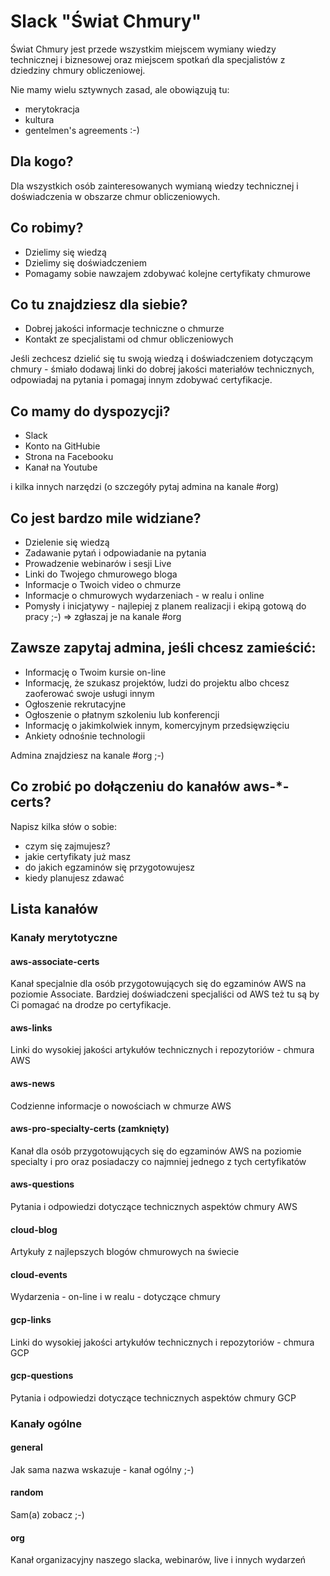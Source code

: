 # Slack "Świat Chmury"

Świat Chmury jest przede wszystkim miejscem wymiany wiedzy technicznej i biznesowej oraz miejscem spotkań dla specjalistów z dziedziny chmury obliczeniowej.

Nie mamy wielu sztywnych zasad, ale obowiązują tu:

- merytokracja
- kultura
- gentelmen's agreements :-)

## Dla kogo?

Dla wszystkich osób zainteresowanych wymianą wiedzy technicznej i doświadczenia w obszarze chmur obliczeniowych.

## Co robimy?

- Dzielimy się wiedzą
- Dzielimy się doświadczeniem
- Pomagamy sobie nawzajem zdobywać kolejne certyfikaty chmurowe

## Co tu znajdziesz dla siebie?

- Dobrej jakości informacje techniczne o chmurze
- Kontakt ze specjalistami od chmur obliczeniowych

Jeśli zechcesz dzielić się tu swoją wiedzą i doświadczeniem dotyczącym chmury - śmiało dodawaj linki do dobrej jakości materiałów technicznych, odpowiadaj na pytania i pomagaj innym zdobywać certyfikacje.

## Co mamy do dyspozycji?

- Slack
- Konto na GitHubie
- Strona na Facebooku
- Kanał na Youtube

i kilka innych narzędzi (o szczegóły pytaj admina na kanale #org)

## Co jest bardzo mile widziane?

- Dzielenie się wiedzą
- Zadawanie pytań i odpowiadanie na pytania
- Prowadzenie webinarów i sesji Live
- Linki do Twojego chmurowego bloga
- Informacje o Twoich video o chmurze
- Informacje o chmurowych wydarzeniach - w realu i online
- Pomysły i inicjatywy - najlepiej z planem realizacji i ekipą gotową do pracy ;-)
=> zgłaszaj je na kanale #org

## Zawsze zapytaj admina, jeśli chcesz zamieścić:

- Informację o Twoim kursie on-line
- Informację, że szukasz projektów, ludzi do projektu albo chcesz zaoferować swoje usługi innym
- Ogłoszenie rekrutacyjne
- Ogłoszenie o płatnym szkoleniu lub konferencji
- Informację o jakimkolwiek innym, komercyjnym przedsięwzięciu
- Ankiety odnośnie technologii

Admina znajdziesz na kanale #org ;-)

## Co zrobić po dołączeniu do kanałów aws-*-certs?

Napisz kilka słów o sobie:

- czym się zajmujesz?
- jakie certyfikaty już masz
- do jakich egzaminów się przygotowujesz
- kiedy planujesz zdawać

## Lista kanałów

### Kanały merytotyczne

#### aws-associate-certs

Kanał specjalnie dla osób przygotowujących się do egzaminów AWS na poziomie Associate.
Bardziej doświadczeni specjaliści od AWS też tu są by Ci pomagać na drodze po certyfikacje.

#### aws-links

Linki do wysokiej jakości artykułów technicznych i repozytoriów - chmura AWS

#### aws-news

Codzienne informacje o nowościach w chmurze AWS

#### aws-pro-specialty-certs (zamknięty)

Kanał dla osób przygotowujących się do egzaminów AWS na poziomie specialty i pro oraz posiadaczy co najmniej jednego z tych certyfikatów

#### aws-questions

Pytania i odpowiedzi dotyczące technicznych aspektów chmury AWS

#### cloud-blog

Artykuły z najlepszych blogów chmurowych na świecie

#### cloud-events

Wydarzenia - on-line i w realu - dotyczące chmury

#### gcp-links

Linki do wysokiej jakości artykułów technicznych i repozytoriów - chmura GCP

#### gcp-questions

Pytania i odpowiedzi dotyczące technicznych aspektów chmury GCP

### Kanały ogólne

#### general

Jak sama nazwa wskazuje - kanał ogólny ;-)

#### random

Sam(a) zobacz ;-)

#### org

Kanał organizacyjny naszego slacka, webinarów, live i innych wydarzeń
